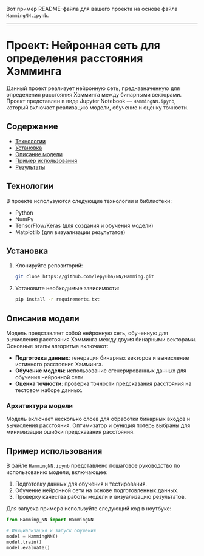 Вот пример README-файла для вашего проекта на основе файла `HammingNN.ipynb`.

---

# Проект: Нейронная сеть для определения расстояния Хэмминга

Данный проект реализует нейронную сеть, предназначенную для определения расстояния Хэмминга между бинарными векторами. Проект представлен в виде Jupyter Notebook — `HammingNN.ipynb`, который включает реализацию модели, обучение и оценку точности.

## Содержание

- [Технологии](#технологии)
- [Установка](#установка)
- [Описание модели](#описание-модели)
- [Пример использования](#пример-использования)
- [Результаты](#результаты)

## Технологии

В проекте используются следующие технологии и библиотеки:
- Python
- NumPy
- TensorFlow/Keras (для создания и обучения модели)
- Matplotlib (для визуализации результатов)

## Установка

1. Клонируйте репозиторий:
   ```bash
   git clone https://github.com/lepy0ha/NN/Hamming.git
   ```
2. Установите необходимые зависимости:
   ```bash
   pip install -r requirements.txt
   ```

## Описание модели

Модель представляет собой нейронную сеть, обученную для вычисления расстояния Хэмминга между двумя бинарными векторами. Основные этапы алгоритма включают:
- **Подготовка данных**: генерация бинарных векторов и вычисление истинного расстояния Хэмминга.
- **Обучение модели**: использование сгенерированных данных для обучения нейронной сети.
- **Оценка точности**: проверка точности предсказания расстояния на тестовом наборе данных.

### Архитектура модели
Модель включает несколько слоев для обработки бинарных входов и вычисления расстояния. Оптимизатор и функция потерь выбраны для минимизации ошибки предсказания расстояния.

## Пример использования

В файле `HammingNN.ipynb` представлено пошаговое руководство по использованию модели, включающее:
1. Подготовку данных для обучения и тестирования.
2. Обучение нейронной сети на основе подготовленных данных.
3. Проверку качества работы модели и визуализацию результатов.

Для запуска примера используйте следующий код в ноутбуке:
```python
from Hamming_NN import HammingNN

# Инициализация и запуск обучения
model = HammingNN()
model.train()
model.evaluate()
```

